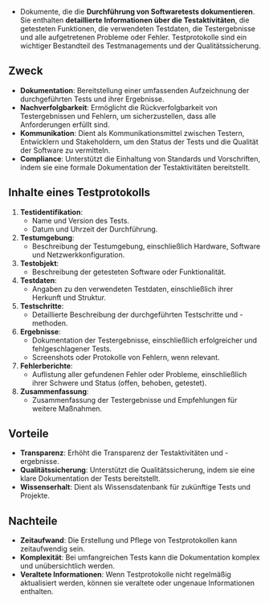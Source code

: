- Dokumente, die die **Durchführung von Softwaretests dokumentieren**. Sie enthalten **detaillierte Informationen über die Testaktivitäten**, die getesteten Funktionen, die verwendeten Testdaten, die Testergebnisse und alle aufgetretenen Probleme oder Fehler. Testprotokolle sind ein wichtiger Bestandteil des Testmanagements und der Qualitätssicherung.

## Zweck
- **Dokumentation**: Bereitstellung einer umfassenden Aufzeichnung der durchgeführten Tests und ihrer Ergebnisse.
- **Nachverfolgbarkeit**: Ermöglicht die Rückverfolgbarkeit von Testergebnissen und Fehlern, um sicherzustellen, dass alle Anforderungen erfüllt sind.
- **Kommunikation**: Dient als Kommunikationsmittel zwischen Testern, Entwicklern und Stakeholdern, um den Status der Tests und die Qualität der Software zu vermitteln.
- **Compliance**: Unterstützt die Einhaltung von Standards und Vorschriften, indem sie eine formale Dokumentation der Testaktivitäten bereitstellt.

## Inhalte eines Testprotokolls
1. **Testidentifikation**:
	- Name und Version des Tests.
	- Datum und Uhrzeit der Durchführung.
2. **Testumgebung**:
	- Beschreibung der Testumgebung, einschließlich Hardware, Software und Netzwerkkonfiguration.
3. **Testobjekt**:
	- Beschreibung der getesteten Software oder Funktionalität.
4. **Testdaten**:
	- Angaben zu den verwendeten Testdaten, einschließlich ihrer Herkunft und Struktur.
5. **Testschritte**:
	- Detaillierte Beschreibung der durchgeführten Testschritte und -methoden.
6. **Ergebnisse**:
	- Dokumentation der Testergebnisse, einschließlich erfolgreicher und fehlgeschlagener Tests.
	- Screenshots oder Protokolle von Fehlern, wenn relevant.
7. **Fehlerberichte**:
	- Auflistung aller gefundenen Fehler oder Probleme, einschließlich ihrer Schwere und Status (offen, behoben, getestet).
8. **Zusammenfassung**:
	- Zusammenfassung der Testergebnisse und Empfehlungen für weitere Maßnahmen.
## Vorteile
- **Transparenz**: Erhöht die Transparenz der Testaktivitäten und -ergebnisse.
- **Qualitätssicherung**: Unterstützt die Qualitätssicherung, indem sie eine klare Dokumentation der Tests bereitstellt.
- **Wissenserhalt**: Dient als Wissensdatenbank für zukünftige Tests und Projekte.
## Nachteile
- **Zeitaufwand**: Die Erstellung und Pflege von Testprotokollen kann zeitaufwendig sein.
- **Komplexität**: Bei umfangreichen Tests kann die Dokumentation komplex und unübersichtlich werden.
- **Veraltete Informationen**: Wenn Testprotokolle nicht regelmäßig aktualisiert werden, können sie veraltete oder ungenaue Informationen enthalten.